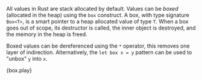 All values in Rust are stack allocated by default. Values can be *boxed*
(allocated in the heap) using the `box` construct. A box, with type signature
`Box<T>`, is a smart pointer to a heap allocated value of type `T`. When a box
goes out of scope, its destructor is called, the inner object is destroyed, and
the memory in the heap is freed.

Boxed values can be dereferenced using the `*` operator, this removes one layer
of indirection. Alternatively, the `let box x = y` pattern can be used to
"unbox" `y` into `x`.

{box.play}
